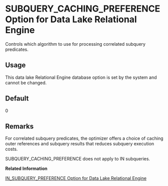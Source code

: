 <!-- loioa6579e6884f21015b85e9256bf3ac5ec -->

# SUBQUERY\_CACHING\_PREFERENCE Option for Data Lake Relational Engine

Controls which algorithm to use for processing correlated subquery predicates.



<a name="loioa6579e6884f21015b85e9256bf3ac5ec__section_rv2_mvs_swb"/>

## Usage

This data lake Relational Engine database option is set by the system and cannot be changed.



<a name="loioa6579e6884f21015b85e9256bf3ac5ec__iq_refso_957"/>

## Default

0



<a name="loioa6579e6884f21015b85e9256bf3ac5ec__iq_refso_959"/>

## Remarks

For correlated subquery predicates, the optimizer offers a choice of caching outer references and subquery results that reduces subquery execution costs.

SUBQUERY\_CACHING\_PREFERENCE does not apply to IN subqueries.

**Related Information**  


[IN\_SUBQUERY\_PREFERENCE Option for Data Lake Relational Engine](in-subquery-preference-option-for-data-lake-relational-engine-a63a081.md "Controls the choice of algorithms for processing an IN subquery.")

